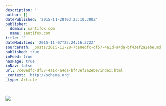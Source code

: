 ```yaml
---
description: ''
author: []
datePublished: '2015-11-28T03:23:10.300Z'
publisher:
  domain: santifox.com
  name: santifox.com
title: ''
dateModified: '2015-11-07T23:24:16.372Z'
sourcePath: _posts/2015-11-28-7ce0edfc-df57-4a1d-a4da-bf43ef2a2ebe.md
published: true
inFeed: true
hasPage: true
inNav: false
url: 7ce0edfc-df57-4a1d-a4da-bf43ef2a2ebe/index.html
_context: 'http://schema.org'
_type: Article

---
```

![](http://payload158.cargocollective.com/1/0/3626/5465945/stefans-santifox-7_o.png)